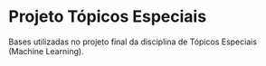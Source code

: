 # Projeto Tópicos Especiais
 Bases utilizadas no projeto final da disciplina de Tópicos Especiais (Machine Learning).
